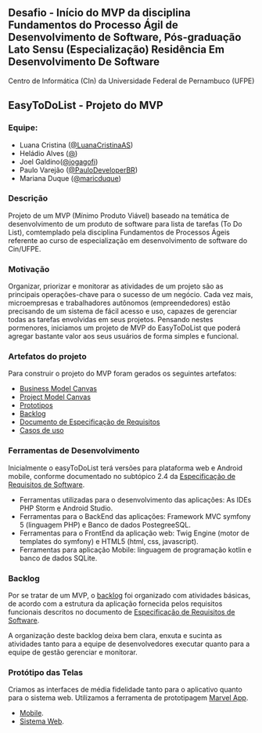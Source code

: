 ## Desafio - Início do MVP da disciplina Fundamentos do Processo Ágil de Desenvolvimento de Software, Pós-graduação Lato Sensu (Especialização) Residência Em Desenvolvimento De Software 

Centro de Informática (CIn) da Universidade Federal de Pernambuco (UFPE)

## EasyToDoList - Projeto do MVP
### Equipe:
- Luana Cristina ([@LuanaCristinaAS](https://github.com/LuanaCristinaAS))
- Heládio Alves ([@](https://github.com/))
- Joel Galdino([@jogagofi](https://github.com/jogagofi))
- Paulo Varejão ([@PauloDeveloperBR](https://github.com/PauloDeveloperBR))
- Mariana Duque ([@maricduque](https://github.com/maricduque))


### Descrição

Projeto de um MVP (Mínimo Produto Viável) baseado na temática de desenvolvimento de um produto de software para lista de tarefas (To Do List),
comtemplado pela disciplina Fundamentos de Processos Ágeis referente ao curso de especialização em desenvolvimento de software do Cin/UFPE.


### Motivação

Organizar, priorizar e monitorar as atividades de um projeto são as principais operações-chave para o sucesso de um negócio. Cada vez mais, microempresas e trabalhadores autônomos (empreendedores)
estão precisando de um sistema de fácil acesso e uso, capazes de gerenciar todas as tarefas envolvidas em seus projetos. Pensando nestes pormenores, iniciamos um projeto de MVP do EasyToDoList que poderá agregar bastante valor aos seus usuários de forma simples e funcional.

### Artefatos do projeto

Para construir o projeto do MVP foram gerados os seguintes artefatos: 

- [Business Model Canvas](https://github.com/grupo4agile/projeto-mvp/blob/main/documentacao/Business%20Model%20Canvas.pdf)
- [Project Model Canvas](https://github.com/grupo4agile/projeto-mvp/blob/main/documentacao/Project%20Model%20Canvas.pdf)
- [Prototipos]()
- [Backlog](https://github.com/grupo4agile/projeto-mvp/issues)
- [Documento de Especificação de Requisitos](https://github.com/grupo4agile/projeto-mvp/blob/main/documentacao/Especifica%C3%A7%C3%A3o%20dos%20Requisitos%20EasyToDo%20-%20G4.pdf)
- [Casos de uso](https://github.com/grupo4agile/projeto-mvp/tree/main/documentacao/casos_de_uso)


### Ferramentas de Desenvolvimento

Inicialmente o easyToDoList terá versões para plataforma web e Android mobile, conforme documentado no subtópico 2.4 da [Especificação de Requisitos de Software](https://github.com/grupo4agile/projeto-mvp/blob/main/documentacao/Especifica%C3%A7%C3%A3o%20dos%20Requisitos%20EasyToDo%20-%20G4.pdf).

- Ferramentas utilizadas para o desenvolvimento das aplicações: As IDEs PHP Storm e Android Studio.
- Ferramentas para o BackEnd das aplicações: Framework MVC symfony 5 (linguagem PHP) e Banco de dados PostegreeSQL.
- Ferramentas para o FrontEnd da aplicação web: Twig Engine (motor de templates do symfony) e HTML5 (html, css, javascript).
- Ferramentas para aplicação Mobile: linguagem de programação kotlin e banco de dados SQLite.


### Backlog

Por se tratar de um MVP, o [backlog](https://github.com/grupo4agile/projeto-mvp/issues)  foi organizado com atividades básicas, de acordo com a estrutura da aplicação fornecida pelos requisitos funcionais descritos no documento de 
[Especificação de Requisitos de Software](https://github.com/grupo4agile/projeto-mvp/blob/main/documentacao/Especifica%C3%A7%C3%A3o%20dos%20Requisitos%20EasyToDo%20-%20G4.pdf).
 
A organização deste backlog deixa bem clara, enxuta e sucinta as atividades tanto para a equipe de desenvolvedores executar quanto para a equipe de gestão gerenciar e monitorar. 

### Protótipo das Telas

Criamos as interfaces de média fidelidade tanto para o aplicativo quanto para o sistema web. Utilizamos a ferramenta de prototipagem [Marvel App](https://marvelapp.com/).

- [Mobile](https://marvelapp.com/prototype/26a9351g/screen/74164664).
- [Sistema Web](https://marvelapp.com/prototype/9699887).
